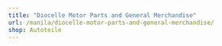 ```yaml
---
title: "Diocelle Motor Parts and General Merchandise"
url: /manila/diocelle-motor-parts-and-general-merchandise/
shop: Autoteile
---
```

